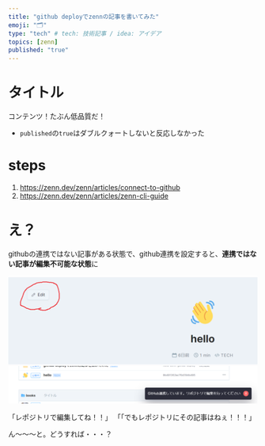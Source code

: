 ```yaml
---
title: "github deployでzennの記事を書いてみた"
emoji: "🗂"
type: "tech" # tech: 技術記事 / idea: アイデア
topics: [zenn]
published: "true"
---
```


# タイトル

コンテンツ！たぶん低品質だ！

* `published`の`true`はダブルクォートしないと反応しなかった 

# steps

1. https://zenn.dev/zenn/articles/connect-to-github
1. https://zenn.dev/zenn/articles/zenn-cli-guide

# え？

githubの連携ではない記事がある状態で、github連携を設定すると、**連携ではない記事が編集不可能な状態**に

![shell-alias](https://raw.githubusercontent.com/datsuns/zenn-article/master/articles/hello-zenn-github-deploy-image/select-edit.png "編集ボタンを押す")
![shell-alias](https://raw.githubusercontent.com/datsuns/zenn-article/master/articles/hello-zenn-github-deploy-image/direct-to-github.png "githubでの編集を促される")

「レポジトリで編集してね！！」
「「でもレポジトリにその記事はねぇ！！！」


ん～～～と。どうすれば・・・？
